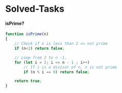 # Solved-Tasks
#### isPrime?


````javascript
function isPrime(n) 
{
    // Check if n is less than 2 => not prime
    if (n<2) return false;

    // Loop from 2 to n -1, 
    for (let i = 2; i <= n - 1 ; i++) 
        // If i is a divisor of n, n is not prime
        if (n % i == 0) return false;

    return true;
}
````



